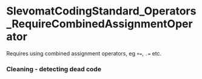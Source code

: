 # SlevomatCodingStandard_Operators_RequireCombinedAssignmentOperator

Requires using combined assignment operators, eg `+=`, `.=` etc.

### Cleaning - detecting dead code
